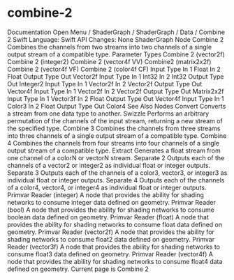 # combine-2
 Documentation 
 Open Menu 
/
 ShaderGraph 
/
ShaderGraph
/
 Data 
/
 Combine 2 
Swift
Language: 
Swift
 API Changes: 
None
ShaderGraph Node
Combine 2
Combines the channels from two streams into two channels of a single output stream of a compatible type.
Parameter Types
 Combine 2 (vector2f) 
 Combine 2 (integer2) 
 Combine 2 (vector4f VV) 
 Combine2 (matrix2x2f) 
 Combine 2 (vector4f VF) 
 Combine 2 (color4f CF) 
Input
Type
In 1
Float
In 2
Float
Output
Type
Out
Vector2f
Input
Type
In 1
Int32
In 2
Int32
Output
Type
Out
Integer2
Input
Type
In 1
Vector2f
In 2
Vector2f
Output
Type
Out
Vector4f
Input
Type
In 1
Vector2f
In 2
Vector2f
Output
Type
Out
Matrix2x2f
Input
Type
In 1
Vector3f
In 2
Float
Output
Type
Out
Vector4f
Input
Type
In 1
Color3
In 2
Float
Output
Type
Out
Color4
See Also
Nodes
Convert
Converts a stream from one data type to another.
Swizzle
Performs an arbitrary permutation of the channels of the input stream, returning a new stream of the specified type.
Combine 3
Combines the channels from three streams into three channels of a single output stream of a compatible type.
Combine 4
Combines the channels from four streams into four channels of a single output stream of a compatible type.
Extract
Generates a float stream from one channel of a color​N o​r vector​N ​stream.
Separate 2
Outputs each of the channels of a vector2 or integer2 as individual float or integer outputs.
Separate 3
Outputs each of the channels of a color3, vector3, or integer3 as individual float or integer outputs.
Separate 4
Outputs each of the channels of a color4, vector4, or integer4 as individual float or integer outputs.
Primvar Reader (integer)
A node that provides the ability for shading networks to consume integer data defined on geometry.
Primvar Reader (bool)
A node that provides the ability for shading networks to consume boolean data defined on geometry.
Primvar Reader (float)
A node that provides the ability for shading networks to consume float data defined on geometry.
Primvar Reader (vector2f)
A node that provides the ability for shading networks to consume float2 data defined on geometry.
Primvar Reader (vector3f)
A node that provides the ability for shading networks to consume float3 data defined on geometry.
Primvar Reader (vector4f)
A node that provides the ability for shading networks to consume float4 data defined on geometry.
 Current page is Combine 2 